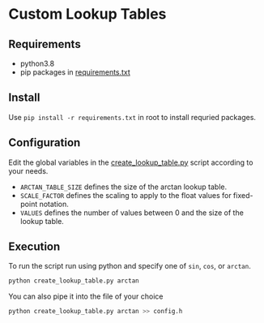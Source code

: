 # Custom Lookup Tables

## Requirements

- python3.8
- pip packages in [requirements.txt](../requirements.txt)

## Install

Use `pip install -r requirements.txt` in root to install requried packages.

## Configuration

Edit the global variables in the [create_lookup_table.py](../src/create_lookup_table.py) script according to your needs.

- `ARCTAN_TABLE_SIZE` defines the size of the arctan lookup table.
- `SCALE_FACTOR` defines the scaling to apply to the float values for fixed-point notation.
- `VALUES` defines the number of values between 0 and the size of the lookup table.

## Execution

To run the script run using python and specify one of `sin`, `cos`, or `arctan`.

```bash
python create_lookup_table.py arctan
```

You can also pipe it into the file of your choice

```bash
python create_lookup_table.py arctan >> config.h
```
